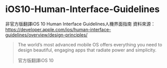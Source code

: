 # iOS10-Human-Interface-Guidelines

非官方版翻譯iOS 10 Human Interface Guidelines人機界面指南 資料來源：[https:\/\/developer.apple.com\/ios\/human-interface-guidelines\/overview\/design-principles\/](https://developer.apple.com/ios/human-interface-guidelines/overview/design-principles/)

> The world’s most advanced mobile OS offers everything you need to design beautiful, engaging apps that radiate power and simplicity.
> 
> 官方版翻譯iOS 10

